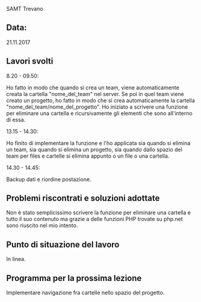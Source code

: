 SAMT Trevano

## Data: 
21.11.2017

## Lavori svolti			

8.20 - 09.50:

Ho fatto in modo che quando si crea un team, viene automaticamente creata la cartella "nome_del_team" nel server. Se poi in quel team viene creato un progetto,
ho fatto in modo che si crea automaticamente la cartella "nome_del_team/nome_del_progetto". Ho iniziato a scrivere una funzione per eliminare una cartella e ricursivamente gli
elementi che sono all'interno di essa.

13.15 - 14.30:

Ho finito di implementare la funzione e l'ho applicata sia quando si elimina un team, sia quando si elimina un progetto, sia quando dallo spazio del team per files e cartelle si elimina
appunto o un file o una cartella.

14.30 - 14.45: 

Backup dati e riordine postazione. 

## Problemi riscontrati e soluzioni adottate
Non è stato semplicissimo scrivere la funzione per eliminare una cartella e tutto il suo contenuto ma grazie a delle funzioni PHP trovate su php.net sono riuscito nel mio intento.

## Punto di situazione del lavoro
In linea.

## Programma per la prossima lezione
Implementare navigazione fra cartelle nello spazio del progetto.
